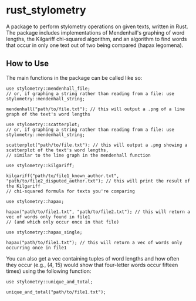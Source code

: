 # rust_stylometry
A package to perform stylometry operations on given texts, written in Rust. The package includes implementations of Mendenhall's graphing of word lengths, the Kilgariff chi-squared algorithm, and an algorithm to find words that occur in only one text out of two being compared (hapax legomena).

## How to Use
The main functions in the package can be called like so:

```
use stylometry::mendenhall_file;
// or, if graphing a string rather than reading from a file: use stylometry::mendenhall_string;

mendenhall("path/to/file.txt"); // this will output a .png of a line graph of the text's word lengths
```
```
use stylometry::scatterplot;
// or, if graphing a string rather than reading from a file: use stylometry::mendenhall_string;

scatterplot("path/to/file.txt"); // this will output a .png showing a scatterplot of the text's word lengths, 
// similar to the line graph in the mendenhall function
```

```
use stylometry::kilgariff;

kilgariff("path/to/file1_known_author.txt", "path/to/file2_disputed_author.txt"); // this will print the result of the Kilgariff 
// chi-squared formula for texts you're comparing
```

```
use stylometry::hapax;

hapax("path/to/file1.txt", "path/to/file2.txt"); // this will return a vec of words only found in file1 
// (and which only occur once in that file)
```
```
use stylometry::hapax_single;

hapax("path/to/file1.txt"); // this will return a vec of words only occurring once in file1

```
You can also get a vec containing tuples of word lengths and how often they occur (e.g., (4, 15) would show that four-letter words occur fifteen times) using the following function:
```
use stylometry::unique_and_total;

unique_and_total("path/to/file1.txt");
```
